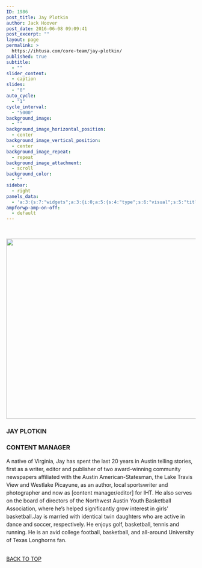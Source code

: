 ```yaml
---
ID: 1986
post_title: Jay Plotkin
author: Jack Hoover
post_date: 2016-06-08 09:09:41
post_excerpt: ""
layout: page
permalink: >
  https://ihtusa.com/core-team/jay-plotkin/
published: true
subtitle:
  - ""
slider_content:
  - caption
slides:
  - "0"
auto_cycle:
  - "1"
cycle_interval:
  - "5000"
background_image:
  - ""
background_image_horizontal_position:
  - center
background_image_vertical_position:
  - center
background_image_repeat:
  - repeat
background_image_attachment:
  - scroll
background_color:
  - ""
sidebar:
  - right
panels_data:
  - 'a:3:{s:7:"widgets";a:3:{i:0;a:5:{s:4:"type";s:6:"visual";s:5:"title";s:0:"";s:4:"text";s:243:"</a><p><a href="https://ihtusa.com/wp-content/uploads/2016/06/Jay-Plotkin-h_web.jpg"><img class="wp-image-1985 size-full aligncenter" src="https://ihtusa.com/wp-content/uploads/2016/06/Jay-Plotkin-h_web.jpg" width="840" height="479" /></a></p>";s:6:"filter";s:1:"1";s:11:"panels_info";a:7:{s:5:"class";s:30:"WP_Widget_Black_Studio_TinyMCE";s:3:"raw";b:0;s:4:"grid";i:1;s:4:"cell";i:0;s:2:"id";i:0;s:9:"widget_id";s:36:"f176730b-0a9c-4070-b471-552628efd046";s:5:"style";a:3:{s:18:"background_display";s:4:"tile";s:16:"featured_widgets";s:0:"";s:12:"bigger_title";s:0:"";}}}i:1;a:5:{s:4:"type";s:6:"visual";s:5:"title";s:11:"JAY PLOTKIN";s:4:"text";s:886:"<h3><strong>CONTENT MANAGER</strong></h3><p><span style="line-height: 1.5;">A native of Virginia, <span class="il">Jay</span> has spent the last 20 years in Austin telling stories, first as a writer, editor and publisher of two award-winning community newspapers affiliated with the Austin American-Statesman, the Lake Travis View and Westlake Picayune, as an author, local sportswriter and photographer and now as [content manager/editor] for IHT. He also serves on the board of directors of the Northwest Austin Youth Basketball Association, where he’s helped significantly grow interest in girls’ basketball.<span class="il">Jay</span> is married with identical twin daughters who are active in dance and soccer, respectively. He enjoys golf, basketball, tennis and running. He is an avid college football, basketball, and all-around University of Texas Longhorns fan.</span></p>";s:6:"filter";s:1:"1";s:11:"panels_info";a:6:{s:5:"class";s:30:"WP_Widget_Black_Studio_TinyMCE";s:4:"grid";i:2;s:4:"cell";i:0;s:2:"id";i:1;s:9:"widget_id";s:36:"43e2d1a5-53b5-4cb3-82e5-ce03a55745f2";s:5:"style";a:4:{s:27:"background_image_attachment";b:0;s:18:"background_display";s:4:"tile";s:16:"featured_widgets";s:0:"";s:12:"bigger_title";b:1;}}}i:2;a:3:{s:4:"text";s:0:"";s:11:"button_text";s:30:"<a href="#TOP">BACK TO TOP</a>";s:11:"panels_info";a:7:{s:5:"class";s:17:"PW_Call_To_Action";s:3:"raw";b:0;s:4:"grid";i:3;s:4:"cell";i:0;s:2:"id";i:2;s:9:"widget_id";s:36:"f7a1428c-9a4d-4f58-962e-2a6f1e40abf1";s:5:"style";a:3:{s:18:"background_display";s:4:"tile";s:16:"featured_widgets";s:0:"";s:12:"bigger_title";s:0:"";}}}}s:5:"grids";a:4:{i:0;a:2:{s:5:"cells";i:1;s:5:"style";a:0:{}}i:1;a:2:{s:5:"cells";i:1;s:5:"style";a:1:{s:18:"background_display";s:4:"tile";}}i:2;a:2:{s:5:"cells";i:1;s:5:"style";a:1:{s:18:"background_display";s:4:"tile";}}i:3;a:2:{s:5:"cells";i:1;s:5:"style";a:0:{}}}s:10:"grid_cells";a:4:{i:0;a:2:{s:4:"grid";i:0;s:6:"weight";i:1;}i:1;a:2:{s:4:"grid";i:1;s:6:"weight";i:1;}i:2;a:2:{s:4:"grid";i:2;s:6:"weight";i:1;}i:3;a:2:{s:4:"grid";i:3;s:6:"weight";i:1;}}}'
ampforwp-amp-on-off:
  - default
---
```

&nbsp;<p><a href="https://ihtusa.com/wp-content/uploads/2016/06/Jay-Plotkin-h_web.jpg"><img class="wp-image-1985 size-full aligncenter" src="https://ihtusa.com/wp-content/uploads/2016/06/Jay-Plotkin-h_web.jpg" width="840" height="479"></a></p><h3 class="widget-title"><span class="widget-title__inline">JAY PLOTKIN</span></h3><h3><strong>CONTENT MANAGER</strong></h3><p><span style="line-height: 1.5;">A native of Virginia, <span class="il">Jay</span> has spent the last 20 years in Austin telling stories, first as a writer, editor and publisher of two award-winning community newspapers affiliated with the Austin American-Statesman, the Lake Travis View and Westlake Picayune, as an author, local sportswriter and photographer and now as [content manager/editor] for IHT. He also serves on the board of directors of the Northwest Austin Youth Basketball Association, where he’s helped significantly grow interest in girls’ basketball.<span class="il">Jay</span> is married with identical twin daughters who are active in dance and soccer, respectively. He enjoys golf, basketball, tennis and running. He is an avid college football, basketball, and all-around University of Texas Longhorns fan.</span></p>				
<a href="#TOP">BACK TO TOP</a>